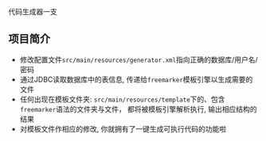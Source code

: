 代码生成器一支
## 项目简介
- 修改配置文件`src/main/resources/generator.xml`指向正确的数据库/用户名/密码
- 通过JDBC读取数据库中的表信息, 传递给`freemarker`模板引擎以生成需要的文件
- 任何出现在模板文件夹: `src/main/resources/template`下的、包含`freemarker`语法的文件夹与文件， 都将被模板引擎解析执行, 输出相应结构的结果
- 对模板文件作相应的修改, 你就拥有了一键生成可执行代码的功能啦